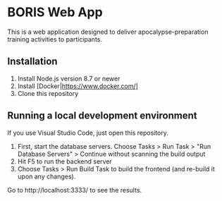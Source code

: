 BORIS Web App
=============

This is a web application designed to deliver apocalypse-preparation training
activities to participants.

Installation
------------

1. Install Node.js version 8.7 or newer
1. Install [Docker|https://www.docker.com/]
1. Clone this repository


Running a local development environment
---------------------------------------

If you use Visual Studio Code, just open this repository.

1. First, start the database servers. Choose Tasks > Run Task > "Run Database
   Servers" > Continue without scanning the build output
1. Hit F5 to run the backend server
1. Choose Tasks > Run Build Task to build the frontend (and re-build it upon any changes).

Go to http://localhost:3333/ to see the results.
